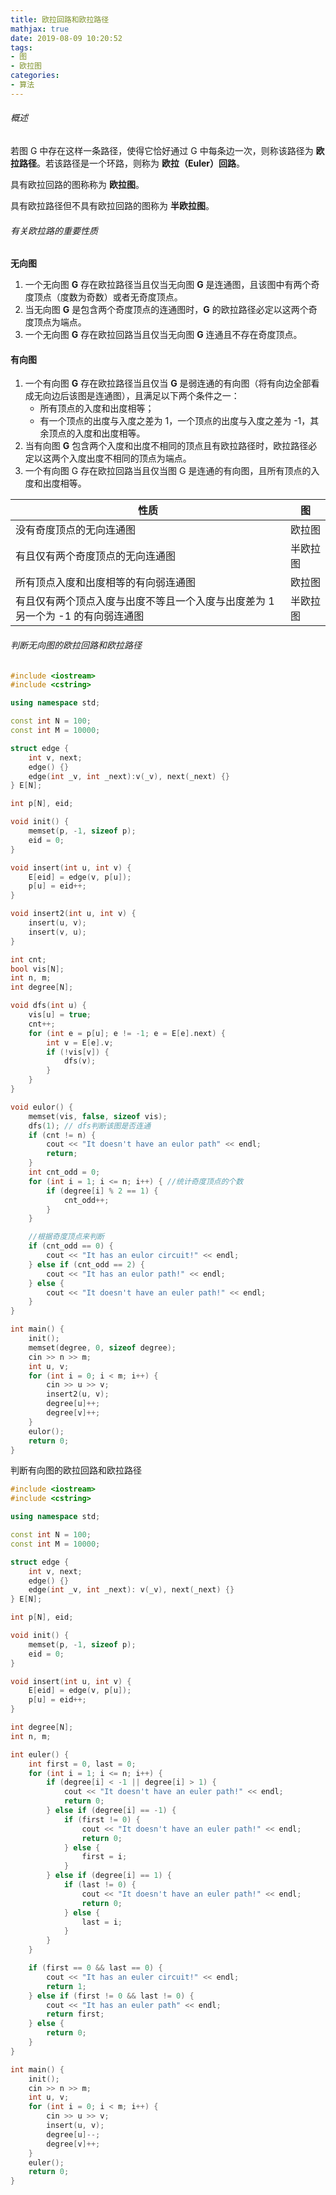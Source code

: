 ```yaml
---
title: 欧拉回路和欧拉路径
mathjax: true
date: 2019-08-09 10:20:52
tags:
- 图
- 欧拉图
categories:
- 算法
---
```


###### 概述

若图 G 中存在这样一条路径，使得它恰好通过 G 中每条边一次，则称该路径为 **欧拉路径**。若该路径是一个环路，则称为 **欧拉（Euler）回路**。

具有欧拉回路的图称称为 **欧拉图**。

具有欧拉路径但不具有欧拉回路的图称为 **半欧拉图**。

<!--more-->

###### 有关欧拉路的重要性质

**无向图**

1. 一个无向图 **G** 存在欧拉路径当且仅当无向图 **G** 是连通图，且该图中有两个奇度顶点（度数为奇数）或者无奇度顶点。
2. 当无向图 **G** 是包含两个奇度顶点的连通图时，**G** 的欧拉路径必定以这两个奇度顶点为端点。
3. 一个无向图 **G** 存在欧拉回路当且仅当无向图 **G** 连通且不存在奇度顶点。

#### 有向图

1. 一个有向图 **G** 存在欧拉路径当且仅当 **G** 是弱连通的有向图（将有向边全部看成无向边后该图是连通图），且满足以下两个条件之一：
   - 所有顶点的入度和出度相等；
   - 有一个顶点的出度与入度之差为 1，一个顶点的出度与入度之差为 -1，其余顶点的入度和出度相等。
2. 当有向图 **G** 包含两个入度和出度不相同的顶点且有欧拉路径时，欧拉路径必定以这两个入度出度不相同的顶点为端点。
3. 一个有向图 G 存在欧拉回路当且仅当图 G 是连通的有向图，且所有顶点的入度和出度相等。

| 性质                                                         | 图       |
| ------------------------------------------------------------ | -------- |
| 没有奇度顶点的无向连通图                                     | 欧拉图   |
| 有且仅有两个奇度顶点的无向连通图                             | 半欧拉图 |
| 所有顶点入度和出度相等的有向弱连通图                         | 欧拉图   |
| 有且仅有两个顶点入度与出度不等且一个入度与出度差为 1 另一个为 -1 的有向弱连通图 | 半欧拉图 |



###### 判断无向图的欧拉回路和欧拉路径

```c++
#include <iostream>
#include <cstring>

using namespace std;

const int N = 100;
const int M = 10000;

struct edge {
    int v, next;
    edge() {}
    edge(int _v, int _next):v(_v), next(_next) {}
} E[N];

int p[N], eid;

void init() {
    memset(p, -1, sizeof p);
    eid = 0;
}

void insert(int u, int v) {
    E[eid] = edge(v, p[u]);
    p[u] = eid++;
}

void insert2(int u, int v) {
    insert(u, v);
    insert(v, u);
}

int cnt;
bool vis[N];
int n, m;
int degree[N];

void dfs(int u) {
    vis[u] = true;
    cnt++;
    for (int e = p[u]; e != -1; e = E[e].next) {
        int v = E[e].v;
        if (!vis[v]) {
            dfs(v);
        }
    }
}

void eulor() {
    memset(vis, false, sizeof vis);
    dfs(1); // dfs判断该图是否连通
    if (cnt != n) {
        cout << "It doesn't have an eulor path" << endl;
        return;
    }
    int cnt_odd = 0;
    for (int i = 1; i <= n; i++) { //统计奇度顶点的个数
        if (degree[i] % 2 == 1) {
            cnt_odd++;
        }
    }

    //根据奇度顶点来判断
    if (cnt_odd == 0) {
        cout << "It has an eulor circuit!" << endl;
    } else if (cnt_odd == 2) {
        cout << "It has an eulor path!" << endl;
    } else {
        cout << "It doesn't have an euler path!" << endl;
    }
}

int main() {
    init();
    memset(degree, 0, sizeof degree);
    cin >> n >> m;
    int u, v;
    for (int i = 0; i < m; i++) {
        cin >> u >> v;
        insert2(u, v);
        degree[u]++;
        degree[v]++;
    }
    eulor();
    return 0;
}
```

判断有向图的欧拉回路和欧拉路径

```c++
#include <iostream>
#include <cstring>

using namespace std;

const int N = 100;
const int M = 10000;

struct edge {
    int v, next;
    edge() {}
    edge(int _v, int _next): v(_v), next(_next) {}
} E[N];

int p[N], eid;

void init() {
    memset(p, -1, sizeof p);
    eid = 0;
}

void insert(int u, int v) {
    E[eid] = edge(v, p[u]);
    p[u] = eid++;
}

int degree[N];
int n, m;

int euler() {
    int first = 0, last = 0;
    for (int i = 1; i <= n; i++) {
        if (degree[i] < -1 || degree[i] > 1) {
            cout << "It doesn't have an euler path!" << endl;
            return 0;
        } else if (degree[i] == -1) {
            if (first != 0) {
                cout << "It doesn't have an euler path!" << endl;
                return 0;
            } else {
                first = i;
            }
        } else if (degree[i] == 1) {
            if (last != 0) {
                cout << "It doesn't have an euler path!" << endl;
                return 0;
            } else {
                last = i;
            }
        }
    }

    if (first == 0 && last == 0) {
        cout << "It has an euler circuit!" << endl;
        return 1;
    } else if (first != 0 && last != 0) {
        cout << "It has an euler path" << endl;
        return first;
    } else {
        return 0;
    }
}

int main() {
    init();
    cin >> n >> m;
    int u, v;
    for (int i = 0; i < m; i++) {
        cin >> u >> v;
        insert(u, v);
        degree[u]--;
        degree[v]++;
    }
    euler();
    return 0;
}	
```

